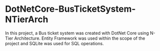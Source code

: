 # DotNetCore-BusTicketSystem-NTierArch
In this project, a Bus ticket system was created with DotNet Core using N-Tier Architecture. Entity Framework was used within the scope of the project and SQLite was used for SQL operations.

